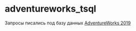 # adventureworks_tsql
Запросы писались под базу данных [AdventureWorks 2019](https://docs.microsoft.com/en-us/sql/samples/adventureworks-install-configure?view=sql-server-ver16&tabs=ssms)
